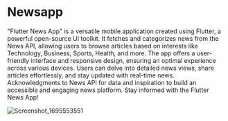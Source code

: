 # Newsapp


"Flutter News App" is a versatile mobile application created using Flutter, a powerful open-source UI toolkit. It fetches and categorizes news from the News API, allowing users to browse articles based on interests like Technology, Business, Sports, Health, and more. The app offers a user-friendly interface and responsive design, ensuring an optimal experience across various devices. Users can delve into detailed news views, share articles effortlessly, and stay updated with real-time news. Acknowledgments to News API for data and inspiration to build an accessible and engaging news platform. Stay informed with the Flutter News App!

![Screenshot_1695553551](https://github.com/aroraharshit/newsApp/assets/86155436/eb6af371-b04f-496b-bd61-12cb61eaee4e)



